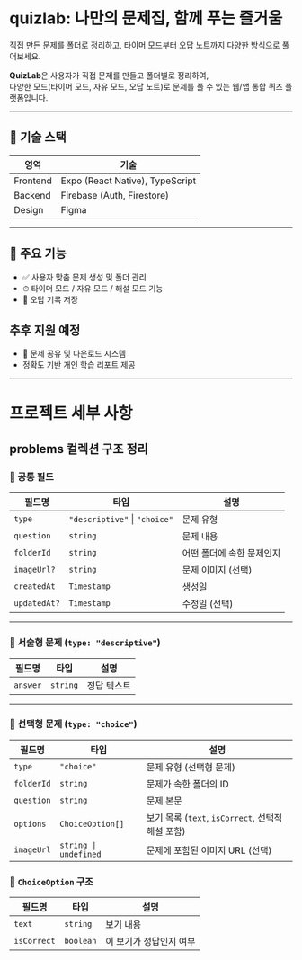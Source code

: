 # quizlab: 나만의 문제집, 함께 푸는 즐거움
직접 만든 문제를 폴더로 정리하고, 타이머 모드부터 오답 노트까지 다양한 방식으로 풀어보세요.

**QuizLab**은 사용자가 직접 문제를 만들고 폴더별로 정리하여,  
다양한 모드(타이머 모드, 자유 모드, 오답 노트)로 문제를 풀 수 있는 웹/앱 통합 퀴즈 플랫폼입니다.

---

## 🔧 기술 스택

| 영역         | 기술                          |
|--------------|-------------------------------|
| Frontend     | Expo (React Native), TypeScript |
| Backend      | Firebase (Auth, Firestore)    |
| Design       | Figma             |

---

## 🧩 주요 기능

- ✅ 사용자 맞춤 문제 생성 및 폴더 관리
- ⏱ 타이머 모드 / 자유 모드 / 해설 모드 기능
- 📌 오답 기록 저장 

## 추후 지원 예정
- 📂 문제 공유 및 다운로드 시스템
- 정확도 기반 개인 학습 리포트 제공

---
# 프로젝트 세부 사항

## problems 컬렉션 구조 정리

### 🔸 공통 필드

| 필드명      | 타입                              | 설명                         |
|------------|----------------------------------|------------------------------|
| `type`     | `"descriptive"` \| `"choice"`    | 문제 유형                    |
| `question` | `string`                         | 문제 내용                    |
| `folderId` | `string`                         | 어떤 폴더에 속한 문제인지   |
| `imageUrl?`| `string`                         | 문제 이미지 (선택)          |
| `createdAt`| `Timestamp`                      | 생성일                       |
| `updatedAt?`| `Timestamp`                     | 수정일 (선택)               |

---

### 🔹 서술형 문제 (`type: "descriptive"`)

| 필드명  | 타입     | 설명         |
|--------|----------|--------------|
| `answer` | `string` | 정답 텍스트  |

---


### 🔹 선택형 문제 (`type: "choice"`)

| 필드명       | 타입                     | 설명                                             |
|--------------|--------------------------|--------------------------------------------------|
| `type`       | `"choice"`               | 문제 유형 (선택형 문제)                         |
| `folderId`   | `string`                 | 문제가 속한 폴더의 ID                            |
| `question`   | `string`                 | 문제 본문                                        |
| `options`    | `ChoiceOption[]`         | 보기 목록 (`text`, `isCorrect`, 선택적 해설 포함)|
| `imageUrl`   | `string \| undefined`    | 문제에 포함된 이미지 URL (선택)                 |


### 🔸 `ChoiceOption` 구조

| 필드명         | 타입         | 설명                                |
|----------------|--------------|-------------------------------------|
| `text`         | `string`     | 보기 내용                            |
| `isCorrect`    | `boolean`    | 이 보기가 정답인지 여부              |



